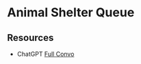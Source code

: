# Animal Shelter Queue

## Resources

- ChatGPT
  [Full Convo](https://docs.google.com/document/d/1cKlaFo6bZjVVz8XLOlyVwAfPxN0EetUMb8N8R0UUD_s/edit?usp=sharing)

